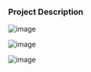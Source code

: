 ### Project Description 

![image](https://user-images.githubusercontent.com/63077056/231738406-3848f2bd-ef73-49e7-9c65-9df7aec980da.png)

![image](https://user-images.githubusercontent.com/63077056/231738454-9319d6dd-0359-4097-9041-a7b0a53b6715.png)


![image](https://user-images.githubusercontent.com/63077056/231625406-30aa9afc-21f8-4ffc-ac5f-776d308901ed.png)

